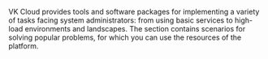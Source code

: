 VK Cloud provides tools and software packages for implementing a variety of tasks facing system administrators: from using basic services to high-load environments and landscapes. The section contains scenarios for solving popular problems, for which you can use the resources of the platform.
